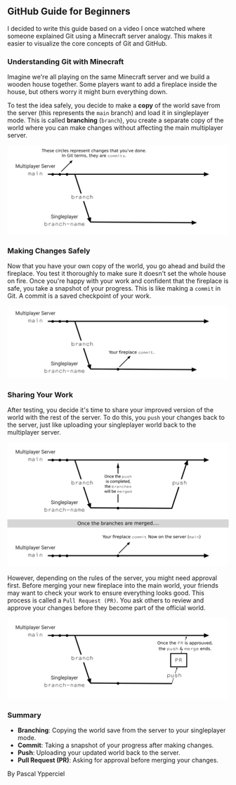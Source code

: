 ## GitHub Guide for Beginners

I decided to write this guide based on a video I once watched where someone explained Git using a Minecraft server analogy. This makes it easier to visualize the core concepts of Git and GitHub.

### Understanding Git with Minecraft

Imagine we're all playing on the same Minecraft server and we build a wooden house together. Some players want to add a fireplace inside the house, but others worry it might burn everything down.

To test the idea safely, you decide to make a **copy** of the world save from the server (this represents the `main` branch) and load it in singleplayer mode. This is called **branching** (`branch`), you create a separate copy of the world where you can make changes without affecting the main multiplayer server.

![Git Minecraft Visual Aid](images/git-minecraft-tuto.png)

### Making Changes Safely

Now that you have your own copy of the world, you go ahead and build the fireplace. You test it thoroughly to make sure it doesn't set the whole house on fire. Once you're happy with your work and confident that the fireplace is safe, you take a snapshot of your progress. This is like making a `commit` in Git. A commit is a saved checkpoint of your work.

![Git Minecraft Visual Aid 2](images/git-minecraft-tuto2.png)

### Sharing Your Work

After testing, you decide it's time to share your improved version of the world with the rest of the server. To do this, you `push` your changes back to the server, just like uploading your singleplayer world back to the multiplayer server.

![Git Minecraft Visual Aid 3](images/git-minecraft-tuto3.png)

However, depending on the rules of the server, you might need approval first. Before merging your new fireplace into the main world, your friends may want to check your work to ensure everything looks good. This process is called a `Pull Request (PR)`. You ask others to review and approve your changes before they become part of the official world.

![Git Minecraft Visual Aid 4](images/git-minecraft-tuto4.png)

### Summary
- **Branching**: Copying the world save from the server to your singleplayer mode.
- **Commit**: Taking a snapshot of your progress after making changes.
- **Push**: Uploading your updated world back to the server.
- **Pull Request (PR)**: Asking for approval before merging your changes.



By Pascal Ypperciel
